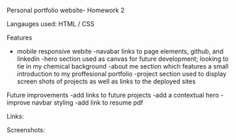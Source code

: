 Personal portfolio website- Homework 2

Langauges used: HTML / CSS

Features

- mobile responsive webite
-navabar links to page elements, github, and linkedin
-hero section used as canvas for future development; looking to tie in my chemical background
-about me section which features a small introduction to my proffesional portfolio
-project section used to display screen shots of projects as well as links to the deployed sites


Future improvements
-add links to future projects
-add a contextual hero
-improve navbar styling
-add link to resume pdf

Links:

Screenshots: